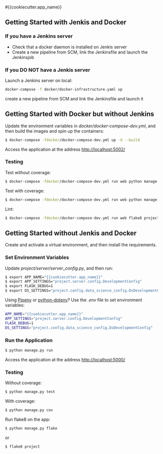 #{{cookiecutter.app_name}}

## Getting Started with Jenkis and Docker
### If you have a Jenkins server
- Check that a docker daemon is installed on Jenkis server
- Create a new pipeline from SCM, link the Jenkinsfile and launch the Jenkinsjob

### If you DO NOT have a Jenkis server
Launch a Jenkins server on local:
```sh
docker-compose -f docker/docker-infrastructure.yaml up
```
create a new pipeline from SCM and link the Jenkinsfile and launch it

## Getting Started with Docker but without Jenkins

Update the environment variables in *docker/docker-compose-dev.yml*, and then build the images and spin up the containers:

```sh
$ docker-compose -fdocker/docker-compose-dev.yml up -d --build
```


Access the application at the address [http://localhost:5002/](http://localhost:5002/)

### Testing

Test without coverage:

```sh
$ docker-compose -fdocker/docker-compose-dev.yml run web python manage.py test
```

Test with coverage:

```sh
$ docker-compose -fdocker/docker-compose-dev.yml run web python manage.py cov
```

Lint:

```sh
$ docker-compose -fdocker/docker-compose-dev.yml run web flake8 project
```

## Getting Started without Jenkis and Docker

Create and activate a virtual environment, and then install the requirements.

### Set Environment Variables

Update *project/server/server_config.py*, and then run:

```sh
$ export APP_NAME="{{cookiecutter.app_name}}"
$ export APP_SETTINGS="project.server.config.DevelopmentConfig"
$ export FLASK_DEBUG=1
$ export DS_SETTINGS="project.config.data_science_config.DsDevelopmentConfig"
```

Using [Pipenv](https://docs.pipenv.org/) or [python-dotenv](https://github.com/theskumar/python-dotenv)? Use the *.env* file to set environment variables:

```sh
APP_NAME="{{cookiecutter.app_name}}"
APP_SETTINGS="project.server.config.DevelopmentConfig"
FLASK_DEBUG=1
DS_SETTINGS="project.config.data_science_config.DsDevelopmentConfig"
```


### Run the Application


```sh
$ python manage.py run
```

Access the application at the address [http://localhost:5000/](http://localhost:5000/)

### Testing

Without coverage:

```sh
$ python manage.py test
```

With coverage:

```sh
$ python manage.py cov
```

Run flake8 on the app:

```sh
$ python manage.py flake
```

or

```sh
$ flake8 project
```